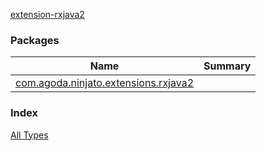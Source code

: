 [extension-rxjava2](./index.md)

### Packages

| Name | Summary |
|---|---|
| [com.agoda.ninjato.extensions.rxjava2](com.agoda.ninjato.extensions.rxjava2/index.md) |  |

### Index

[All Types](alltypes.md)